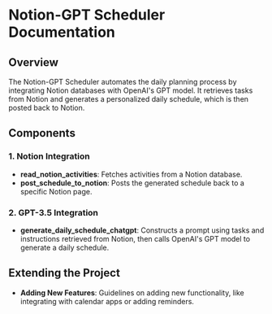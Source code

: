 # Notion-GPT Scheduler Documentation

## Overview
The Notion-GPT Scheduler automates the daily planning process by integrating Notion databases with OpenAI's GPT model. It retrieves tasks from Notion and generates a personalized daily schedule, which is then posted back to Notion.

## Components

### 1. Notion Integration
- **read_notion_activities**: Fetches activities from a Notion database.
- **post_schedule_to_notion**: Posts the generated schedule back to a specific Notion page.

### 2. GPT-3.5 Integration
- **generate_daily_schedule_chatgpt**: Constructs a prompt using tasks and instructions retrieved from Notion, then calls OpenAI's GPT model to generate a daily schedule.

## Extending the Project
- **Adding New Features**: Guidelines on adding new functionality, like integrating with calendar apps or adding reminders.